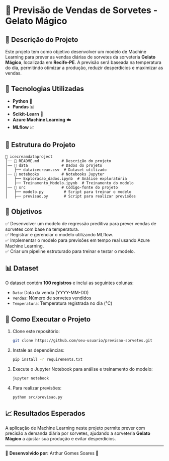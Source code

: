 # 📌 Previsão de Vendas de Sorvetes - Gelato Mágico

## 📖 Descrição do Projeto
Este projeto tem como objetivo desenvolver um modelo de Machine Learning para prever as vendas diárias de sorvetes da sorveteria **Gelato Mágico**, localizada em **Recife-PE**. A previsão será baseada na temperatura do dia, permitindo otimizar a produção, reduzir desperdícios e maximizar as vendas.

## 🚀 Tecnologias Utilizadas
- **Python** 🐍
- **Pandas** 📊
- **Scikit-Learn** 🤖
- **Azure Machine Learning** ☁️
- **MLflow** 📈

## 📂 Estrutura do Projeto
```
📂 icecreamdataproject
│── 📄 README.md          # Descrição do projeto
│── 📂 data               # Dados do projeto
│   ├── dataicecream.csv  # Dataset utilizado
│── 📂 notebooks          # Notebooks Jupyter
│   ├── Exploracao_dados.ipynb  # Análise exploratória
│   ├── Treinamento_Modelo.ipynb  # Treinamento do modelo
│── 📂 src                # Código-fonte do projeto
│   ├── modelo.py         # Script para treinar o modelo
│   ├── previsao.py       # Script para realizar previsões
```

## 🎯 Objetivos
✅ Desenvolver um modelo de regressão preditiva para prever vendas de sorvetes com base na temperatura.  
✅ Registrar e gerenciar o modelo utilizando MLflow.  
✅ Implementar o modelo para previsões em tempo real usando Azure Machine Learning.  
✅ Criar um pipeline estruturado para treinar e testar o modelo.  

## 📊 Dataset
O dataset contém **100 registros** e inclui as seguintes colunas:
- `Data`: Data da venda (YYYY-MM-DD)
- `Vendas`: Número de sorvetes vendidos
- `Temperatura`: Temperatura registrada no dia (°C)

## 📌 Como Executar o Projeto
1. Clone este repositório:
   ```bash
   git clone https://github.com/seu-usuario/previsao-sorvetes.git
   ```
2. Instale as dependências:
   ```bash
   pip install -r requirements.txt
   ```
3. Execute o Jupyter Notebook para análise e treinamento do modelo:
   ```bash
   jupyter notebook
   ```
4. Para realizar previsões:
   ```bash
   python src/previsao.py
   ```

## 📈 Resultados Esperados
A aplicação de Machine Learning neste projeto permite prever com precisão a demanda diária por sorvetes, ajudando a sorveteria **Gelato Mágico** a ajustar sua produção e evitar desperdícios.

---
📌 **Desenvolvido por:** Arthur Gomes Soares 🚀

